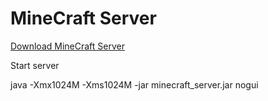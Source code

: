 MineCraft Server
=========

[Download MineCraft Server](https://minecraft.net/da/download/server)

Start server

java -Xmx1024M -Xms1024M -jar minecraft_server.jar nogui